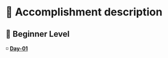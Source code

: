 <h1> 🌟 Accomplishment description</h1>
<h2> 📗 Beginner Level</h2>
<p>◽ <a href="https://github.com/LearnerAnuja/100-days-of-python/Day1"><b>Day-01</b><a></p>
 
  
